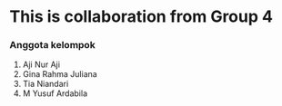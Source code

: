 # This is collaboration from Group 4
### Anggota kelompok
1. Aji Nur Aji
2. Gina Rahma Juliana
3. Tia Niandari
4. M Yusuf Ardabila